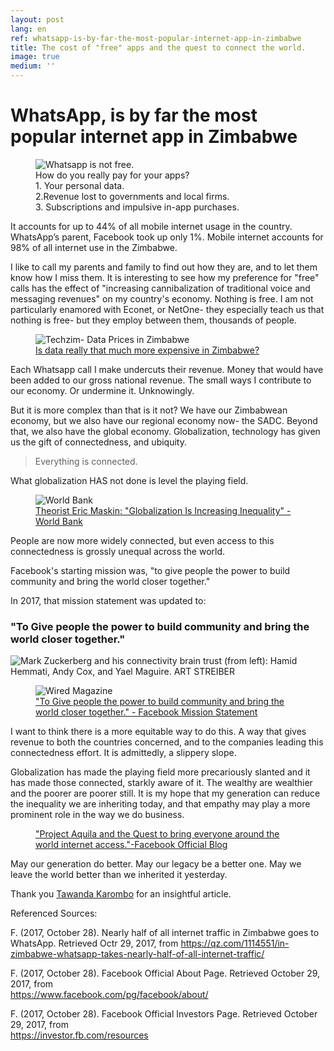 ```yaml
---
layout: post
lang: en
ref: whatsapp-is-by-far-the-most-popular-internet-app-in-zimbabwe
title: The cost of "free" apps and the quest to connect the world.
image: true
medium: ''
---
```


# WhatsApp, is by far the most popular internet app in Zimbabwe
<meta property="og:image" content="http://tanaka.co.zw/change/assets/images/posts/whatsapp-is-by-far-the-most-popular-internet-app-in-zimbabwe.jpg">

<figure class="sidebar">
  <img
  	srcset="http://tanaka.co.zw/assets/images/posts/whatsapp-is-by-far-the-most-popular-internet-app-in-zimbabwe.jpg"
    sizes="(min-width: 769px): 25vw, calc(100vw - 4rem)"
  	src="http://tanaka.co.zw/assets/images/posts/whatsapp-is-by-far-the-most-popular-internet-app-in-zimbabwe.jpg"
  	alt="Whatsapp is not free.">
  <figcaption>How do you really pay for your apps?<br>1. Your personal data.<br>
  2.Revenue lost to governments and local firms.<br> 3. Subscriptions and impulsive in-app purchases.</figcaption>
</figure>

It accounts for up to 44% of all mobile internet usage in the country. WhatsApp’s parent, Facebook took up only 1%. Mobile internet accounts for 98% of all internet use in the Zimbabwe.

I like to call my parents and family to find out how they are, and to let them know how I miss them. It is interesting to see how my preference for "free" calls has the effect of "increasing cannibalization of traditional voice and messaging revenues" on my country's economy. Nothing is free. I am not particularly enamored with Econet, or NetOne- they especially teach us that nothing is free- but they employ between them, thousands of people.

<figure class="sidebar">
  <img
  	srcset="https://t3n9sm.c2.acecdn.net/wp-content/uploads/2017/08/Data-prices-.jpg"
  	src="https://t3n9sm.c2.acecdn.net/wp-content/uploads/2017/08/Data-prices-.jpg"
  	alt="Techzim- Data Prices in Zimbabwe">
  <figcaption><a href="https://www.techzim.co.zw/2017/08/data-not-much-more-expensive-in-zim/" target="_blank">Is data really that much more expensive in Zimbabwe?</a>
</figcaption>
</figure>

Each Whatsapp call I make undercuts their revenue. Money that would have been added to our gross national revenue. The small ways I contribute to our economy. Or undermine it. Unknowingly.

But it is more complex than that is it not? We have our Zimbabwean economy, but we also have our regional economy now- the SADC. Beyond that, we also have the global economy. Globalization, technology has given us the gift of connectedness, and ubiquity. 

>Everything is connected.

What globalization HAS not done is level the playing field.

<figure class="sidebar">
  <img
  	srcset="http://www.worldbank.org/content/dam/Worldbank/Feature%20Story/Poverty/DEC/EricMaskinStory-Farmer-June23-2014.jpg"
  	src="http://www.worldbank.org/content/dam/Worldbank/Feature%20Story/Poverty/DEC/EricMaskinStory-Farmer-June23-2014.jpg"
  	alt="World Bank">
  <figcaption><a href="http://www.worldbank.org/en/news/feature/2014/06/23/theorist-eric-maskin-globalization-is-increasing-inequality" target="_blank">Theorist Eric Maskin: "Globalization Is Increasing Inequality" -World Bank
</a>
</figcaption>
</figure>

People are now more widely connected, but even access to this connectedness is grossly unequal across the world. 

Facebook's starting mission was, "to give people the power to build community and bring the world closer together."

In 2017, that mission statement was updated to:

### "To Give people the power to build community and bring the world closer together."

![Mark Zuckerberg and his connectivity brain trust (from left): Hamid Hemmati, Andy Cox, and Yael Maguire.	 ART STREIBER](https://www.wired.com/wp-content/uploads/2016/01/fb_15-group2.jpg)

<figure class="sidebar">
  <img
  	srcset=""
  	src=""
  	alt="Wired Magazine">
  <figcaption><a href="https://www.wired.com/2016/01/facebook-zuckerberg-internet-org/" target="_blank">"To Give people the power to build community and bring the world closer together." - Facebook Mission Statement
</a>
</figcaption>
</figure>



I want to think there is a more equitable way to do this. A way that gives revenue to both the countries concerned, and to the companies leading this connectedness effort. It is admittedly, a slippery slope.

Globalization has made the playing field more precariously slanted and it has made those connected, starkly aware of it. The wealthy are wealthier and the poorer are poorer still. It is my hope that my generation can reduce the inequality we are inheriting today, and that empathy may play a more prominent role in the way we do business.

<figure class="sidebar">
  <img
  	srcset="https://tctechcrunch2011.files.wordpress.com/2017/06/aquila_secondflight_002.jpg"
  	src="https://tctechcrunch2011.files.wordpress.com/2017/06/aquila_secondflight_002.jpg"
  	alt="">
  <figcaption><a href="https://www.facebook.com/notes/mark-zuckerberg/the-technology-behind-aquila/10153916136506634/" target="_blank">"Project Aquila and the Quest to bring everyone around the world internet access."-Facebook Official Blog
</a>
</figcaption>
</figure>

May our generation do better. May our legacy be a better one. May we leave the world better than we inherited  it yesterday.

Thank you <a href="http://venturesafrica.com/author/tawanda-karombo/" target="_blank">Tawanda Karombo</a> for an insightful article.

Referenced Sources:

F. (2017, October 28). Nearly half of all internet traffic in Zimbabwe goes to WhatsApp. Retrieved Octr 29, 2017, from <a href="https://qz.com/1114551/in-zimbabwe-whatsapp-takes-nearly-half-of-all-internet-trafobefic/" target="_blank">https://qz.com/1114551/in-zimbabwe-whatsapp-takes-nearly-half-of-all-internet-traffic/</a>

F. (2017, October 28). Facebook Official About Page. Retrieved October 29, 2017, from <br>
<a href="https://www.facebook.com/pg/facebook/about/" target="_blank">https://www.facebook.com/pg/facebook/about/</a>

F. (2017, October 28). Facebook Official Investors Page. Retrieved October 29, 2017, from <br>
<a href="https://investor.fb.com/resources/default.aspx" target=
"_blank">https://investor.fb.com/resources</a>
